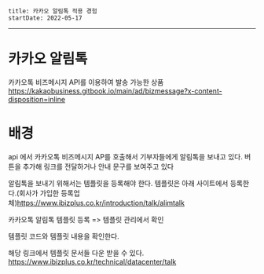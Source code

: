 ```
title: 카카오 알림톡 적용 경험
startDate: 2022-05-17
```
---

# 카카오 알림톡
 카카오톡  비즈메시지 API를 이용하여 발송 가능한 상품
https://kakaobusiness.gitbook.io/main/ad/bizmessage?x-content-disposition=inline

# 배경
api 에서  카카오톡  비즈메시지 AP를 호출해서 기부자들에게 알림톡을 보내고 있다.
버튼을 추가해 링크를 전달하거나
안내 문구를 보여주고 있다

알림톡을 보내기 위해서는 템플릿을 등록해야 한다.
템플릿은 아래 사이트에서
등록한다.(회사가 가입한 등록업체)https://www.ibizplus.co.kr/introduction/talk/alimtalk

카카오톡 알림톡 템플릿 등록
=> 템플릿 관리에서 확인

템플릿 코드와 템플릿 내용을 확인한다.


해당 링크에서 템플릿 문서들 다운 받을 수 있다.
https://www.ibizplus.co.kr/technical/datacenter/talk




